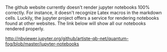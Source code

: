 The github website currently doesn't render jupyter 
notebooks 100% correctly. For instance, it doesn't recognize
Latex macros in the markdown cells. Luckily, the jupyter project
offers a service for rendering notebooks found at other websites.
The link below will show all our notebooks rendered properly.

http://nbviewer.jupyter.org/github/artiste-qb-net/quantum-fog/blob/master/jupyter-notebooks


